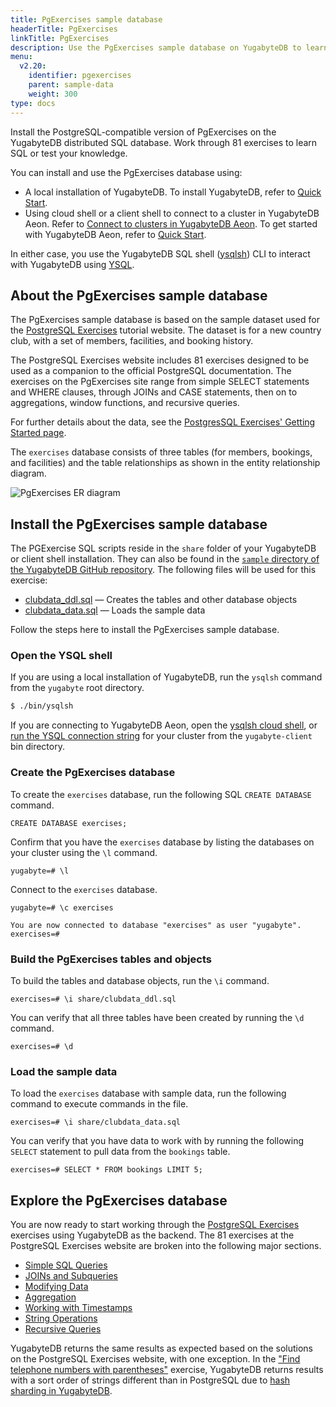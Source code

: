 ```yaml
---
title: PgExercises sample database
headerTitle: PgExercises
linkTitle: PgExercises
description: Use the PgExercises sample database on YugabyteDB to learn SQL or test your knowledge.
menu:
  v2.20:
    identifier: pgexercises
    parent: sample-data
    weight: 300
type: docs
---
```


Install the PostgreSQL-compatible version of PgExercises on the YugabyteDB distributed SQL database. Work through 81 exercises to learn SQL or test your knowledge.

You can install and use the PgExercises database using:

- A local installation of YugabyteDB. To install YugabyteDB, refer to [Quick Start](/preview/quick-start/).
- Using cloud shell or a client shell to connect to a cluster in YugabyteDB Aeon. Refer to [Connect to clusters in YugabyteDB Aeon](/preview/yugabyte-cloud/cloud-connect/). To get started with YugabyteDB Aeon, refer to [Quick Start](/preview/yugabyte-cloud/cloud-quickstart/).

In either case, you use the YugabyteDB SQL shell ([ysqlsh](../../admin/ysqlsh/)) CLI to interact with YugabyteDB using [YSQL](../../api/ysql/).

## About the PgExercises sample database

The PgExercises sample database is based on the sample dataset used for the [PostgreSQL Exercises](https://pgexercises.com/) tutorial website. The dataset is for a new country club, with a set of members, facilities, and booking history.

The PostgreSQL Exercises website includes 81 exercises designed to be used as a companion to the official PostgreSQL documentation. The exercises on the PgExercises site range from simple SELECT statements and WHERE clauses, through JOINs and CASE statements, then on to aggregations, window functions, and recursive queries.

For further details about the data, see the [PostgresSQL Exercises' Getting Started page](https://pgexercises.com/gettingstarted.html).

The `exercises` database consists of three tables (for members, bookings, and facilities) and the table relationships as shown in the entity relationship diagram.

![PgExercises ER diagram](/images/sample-data/pgexercises/pgexercises-er-diagram.png)

## Install the PgExercises sample database

The PGExercise SQL scripts reside in the `share` folder of your YugabyteDB or client shell installation. They can also be found in the [`sample` directory of the YugabyteDB GitHub repository](https://github.com/yugabyte/yugabyte-db/tree/master/sample). The following files will be used for this exercise:

- [clubdata_ddl.sql](https://raw.githubusercontent.com/yugabyte/yugabyte-db/master/sample/clubdata_ddl.sql) — Creates the tables and other database objects
- [clubdata_data.sql](https://raw.githubusercontent.com/yugabyte/yugabyte-db/master/sample/clubdata_data.sql) — Loads the sample data

Follow the steps here to install the PgExercises sample database.

### Open the YSQL shell

If you are using a local installation of YugabyteDB, run the `ysqlsh` command from the `yugabyte` root directory.

```sh
$ ./bin/ysqlsh
```

If you are connecting to YugabyteDB Aeon, open the [ysqlsh cloud shell](/preview/yugabyte-cloud/cloud-connect/connect-cloud-shell/), or [run the YSQL connection string](/preview/yugabyte-cloud/cloud-connect/connect-client-shell/#ysqlsh) for your cluster from the `yugabyte-client` bin directory.

### Create the PgExercises database

To create the `exercises` database, run the following SQL `CREATE DATABASE` command.

```plpgsql
CREATE DATABASE exercises;
```

Confirm that you have the `exercises` database by listing the databases on your cluster using the `\l` command.

```plpgsql
yugabyte=# \l
```

Connect to the `exercises` database.

```plpgsql
yugabyte=# \c exercises
```

```output
You are now connected to database "exercises" as user "yugabyte".
exercises=#
```

### Build the PgExercises tables and objects

To build the tables and database objects, run the `\i` command.

```plpgsql
exercises=# \i share/clubdata_ddl.sql
```

You can verify that all three tables have been created by running the `\d` command.

```plpgsql
exercises=# \d
```

### Load the sample data

To load the `exercises` database with sample data, run the following command to execute commands in the file.

```plpgsql
exercises=# \i share/clubdata_data.sql
```

You can verify that you have data to work with by running the following `SELECT` statement to pull data from the `bookings` table.

```plpgsql
exercises=# SELECT * FROM bookings LIMIT 5;
```

## Explore the PgExercises database

You are now ready to start working through the [PostgreSQL Exercises](https://pgexercises.com/) exercises using YugabyteDB as the backend. The 81 exercises at the PostgreSQL Exercises website are broken into the following major sections.

- [Simple SQL Queries](https://pgexercises.com/questions/basic/)
- [JOINs and Subqueries](https://pgexercises.com/questions/joins/)
- [Modifying Data](https://pgexercises.com/questions/updates/)
- [Aggregation](https://pgexercises.com/questions/aggregates/)
- [Working with Timestamps](https://pgexercises.com/questions/date/)
- [String Operations](https://pgexercises.com/questions/string/)
- [Recursive Queries](https://pgexercises.com/questions/recursive/)

YugabyteDB returns the same results as expected based on the solutions on the PostgreSQL Exercises website, with one exception. In the ["Find telephone numbers with parentheses"](https://pgexercises.com/questions/string/reg.html) exercise, YugabyteDB returns results with a sort order of strings different than in PostgreSQL due to [hash sharding in YugabyteDB](../../architecture/docdb-sharding/).
